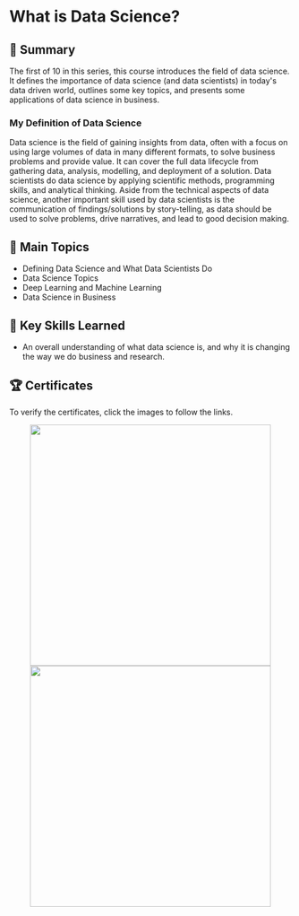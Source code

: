 # What is Data Science?

## 📄 Summary 
The first of 10 in this series, this course introduces the field of data science. It defines the importance of data science (and data scientists) in today's data driven world, outlines some key topics, and presents some applications of data science in business. 

### My Definition of Data Science
Data science is the field of gaining insights from data, often with a focus on using large volumes of data in many different formats, to solve business problems and provide value. It can cover the full data lifecycle from gathering data, analysis, modelling, and deployment of a solution. Data scientists do data science by applying scientific methods, programming skills, and analytical thinking. Aside from the technical aspects of data science, another important skill used by data scientists is the communication of findings/solutions by story-telling, as data should be used to solve problems, drive narratives, and lead to good decision making.

## 📑 Main Topics 
- Defining Data Science and What Data Scientists Do
- Data Science Topics
- Deep Learning and Machine Learning
- Data Science in Business

## 🔑 Key Skills Learned 
- An overall understanding of what data science is, and why it is changing the way we do business and research.

## 🏆 Certificates 
To verify the certificates, click the images to follow the links.

<p align="middle">
  <a href="https://coursera.org/share/fc6414fbd3299902d096e489e1d00161"><img src="https://user-images.githubusercontent.com/52702712/198129716-52dc7c58-953c-4178-af1b-747277edf636.jpeg" height="430"></a>
  <a href="https://www.credly.com/badges/3d00e84f-6869-44d2-a947-eb7eeab8f6b9/public_url"><img src="![Cognitive_Class_-_What_is_Data_Science](https://user-images.githubusercontent.com/52702712/198129913-70d12d80-c3e8-4724-aaf4-21a713544f4f.png)
" height="430"></a>
</p>

